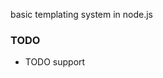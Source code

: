 basic templating system in node.js


<? console.log("wow") ?>

<?= "wow" ?>


### TODO

* TODO support <?node console.log("wow") ?>